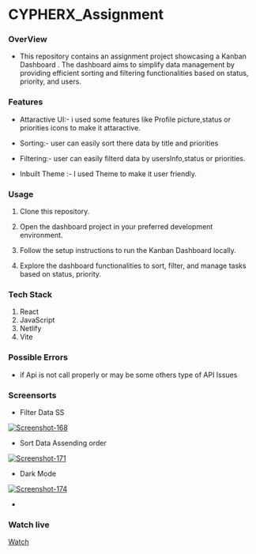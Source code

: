 # CYPHERX_Assignment

### OverView
 - This repository contains an assignment project showcasing a Kanban Dashboard . The dashboard aims to simplify data management by providing efficient sorting and filtering functionalities based on status, priority, and users.

### Features
- Attaractive UI:- i used some features like Profile picture,status or priorities icons to    make it attaractive.

- Sorting:- user can easily sort there data by title and priorities

- Filtering:- user can easily filterd data by usersInfo,status or priorities.

- Inbuilt Theme :- I used Theme to make it user friendly.

### Usage
1. Clone this repository.

2. Open the dashboard project in your preferred development environment.

3. Follow the setup instructions to run the Kanban Dashboard locally.

4. Explore the dashboard functionalities to sort, filter, and manage tasks based on status, priority.


### Tech Stack

1. React
2. JavaScript
3. Netlify
4. Vite

### Possible Errors

- if Api is not call properly or may be some others type of API Issues

### Screensorts

- Filter Data SS

<a href="https://ibb.co/7NkNwRg"><img src="https://i.ibb.co/n8P8Hn3/Screenshot-168.png" alt="Screenshot-168" border="0" /></a>

- Sort Data Assending order

<a href="https://ibb.co/bKqDF44"><img src="https://i.ibb.co/vjgRhNN/Screenshot-171.png" alt="Screenshot-171" border="0" /></a>

- Dark Mode

<a href="https://ibb.co/kSZ8k9L"><img src="https://i.ibb.co/FDpwN0Q/Screenshot-174.png" alt="Screenshot-174" border="0"></a>

- 

### Watch live

[Watch](https://cypherxassignmentpalakgupta.netlify.app/)

